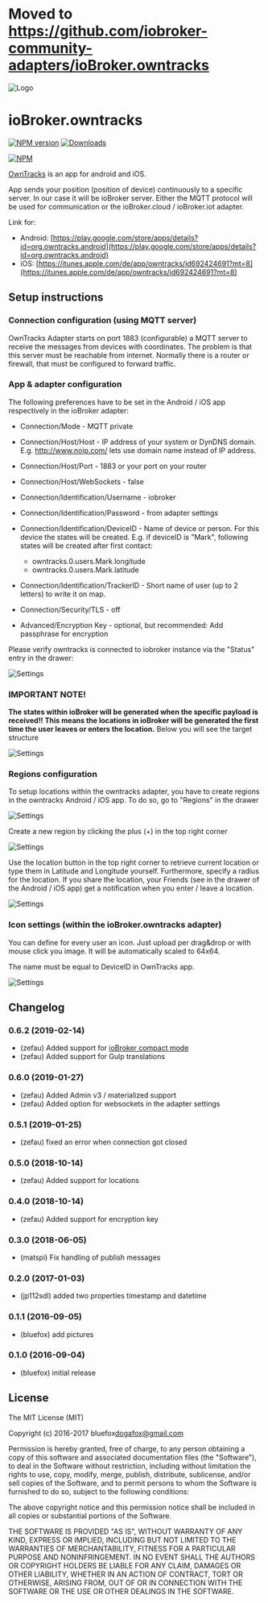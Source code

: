 # Moved to https://github.com/iobroker-community-adapters/ioBroker.owntracks

![Logo](admin/owntracks.png)
# ioBroker.owntracks

[![NPM version](http://img.shields.io/npm/v/iobroker.owntracks.svg)](https://www.npmjs.com/package/iobroker.owntracks)
[![Downloads](https://img.shields.io/npm/dm/iobroker.owntracks.svg)](https://www.npmjs.com/package/iobroker.owntracks)

[![NPM](https://nodei.co/npm/iobroker.owntracks.png?downloads=true)](https://nodei.co/npm/iobroker.owntracks/)

[OwnTracks](http://owntracks.org/) is an app for android and iOS.

App sends  your position (position of device) continuously to a specific server. In our case it will be ioBroker server. Either the MQTT protocol will be used for communication or the ioBroker.cloud / ioBroker.iot adapter.

Link for:
- Android: [https://play.google.com/store/apps/details?id=org.owntracks.android](https://play.google.com/store/apps/details?id=org.owntracks.android)
- iOS: [https://itunes.apple.com/de/app/owntracks/id692424691?mt=8](https://itunes.apple.com/de/app/owntracks/id692424691?mt=8)


## Setup instructions
### Connection configuration (using MQTT server)
OwnTracks Adapter starts on port 1883 (configurable) a MQTT server to receive the messages from devices with coordinates.
The problem is that this server must be reachable from internet. 
Normally there is a router or firewall, that must be configured to forward traffic. 

### App & adapter configuration
The following preferences have to be set in the Android / iOS app respectively in the ioBroker adapter:
- Connection/Mode                       - MQTT private
- Connection/Host/Host                  - IP address of your system or DynDNS domain. E.g. http://www.noip.com/ lets use domain name instead of IP address.
- Connection/Host/Port                  - 1883 or your port on your router
- Connection/Host/WebSockets            - false
- Connection/Identification/Username    - iobroker
- Connection/Identification/Password    - from adapter settings
- Connection/Identification/DeviceID    - Name of device or person. For this device the states will be created. E.g. if deviceID is "Mark", following states will be created after first contact: 

    - owntracks.0.users.Mark.longitude
    - owntracks.0.users.Mark.latitude   
    
- Connection/Identification/TrackerID   - Short name of user (up to 2 letters) to write it on map.
- Connection/Security/TLS               - off
- Advanced/Encryption Key               - optional, but recommended: Add passphrase for encryption

Please verify owntracks is connected to iobroker instance via the "Status" entry in the drawer:

![Settings](img/connection.jpg)


### IMPORTANT NOTE!
**The states within ioBroker will be generated when the specific payload is received!! This means the locations in ioBroker will be generated the first time the user leaves or enters the location.**
Below you will see the target structure

![Settings](img/structure.png)



### Regions configuration
To setup locations within the owntracks adapter, you have to create regions in the owntracks Android / iOS app.
To do so, go to "Regions" in the drawer

![Settings](img/regions1.jpg)

Create a new region by clicking the plus (+) in the top right corner

![Settings](img/regions2.jpg)

Use the location button in the top right corner to retrieve current location or type them in Latitude and Longitude yourself. Furthermore, specify a radius for the location. If you share the location, your Friends (see in the drawer of the Android / iOS app) get a notification when you enter / leave a location. 

![Settings](img/regions3.jpg)


### Icon settings (within the ioBroker.owntracks adapter)
You can define for every user an icon. Just upload per drag&drop or with mouse click you image. It will be automatically scaled to 64x64.

The name must be equal to DeviceID in OwnTracks app.

![Settings](img/settings1.png)


## Changelog

### 0.6.2 (2019-02-14)
* (zefau) Added support for [ioBroker compact mode](https://forum.iobroker.net/viewtopic.php?f=24&t=20387#p213466)
* (zefau) Added support for Gulp translations

### 0.6.0 (2019-01-27)
* (zefau) Added Admin v3 / materialized support
* (zefau) Added option for websockets in the adapter settings

### 0.5.1 (2019-01-25)
* (zefau) fixed an error when connection got closed

### 0.5.0 (2018-10-14)
* (zefau) Added support for locations

### 0.4.0 (2018-10-14)
* (zefau) Added support for encryption key

### 0.3.0 (2018-06-05)
* (matspi) Fix handling of publish messages

### 0.2.0 (2017-01-03)
* (jp112sdl) added two properties timestamp and datetime

### 0.1.1 (2016-09-05)
* (bluefox) add pictures

### 0.1.0 (2016-09-04)
* (bluefox) initial release

## License
The MIT License (MIT)

Copyright (c) 2016-2017 bluefox<dogafox@gmail.com>

Permission is hereby granted, free of charge, to any person obtaining a copy
of this software and associated documentation files (the "Software"), to deal
in the Software without restriction, including without limitation the rights
to use, copy, modify, merge, publish, distribute, sublicense, and/or sell
copies of the Software, and to permit persons to whom the Software is
furnished to do so, subject to the following conditions:

The above copyright notice and this permission notice shall be included in
all copies or substantial portions of the Software.

THE SOFTWARE IS PROVIDED "AS IS", WITHOUT WARRANTY OF ANY KIND, EXPRESS OR
IMPLIED, INCLUDING BUT NOT LIMITED TO THE WARRANTIES OF MERCHANTABILITY,
FITNESS FOR A PARTICULAR PURPOSE AND NONINFRINGEMENT. IN NO EVENT SHALL THE
AUTHORS OR COPYRIGHT HOLDERS BE LIABLE FOR ANY CLAIM, DAMAGES OR OTHER
LIABILITY, WHETHER IN AN ACTION OF CONTRACT, TORT OR OTHERWISE, ARISING FROM,
OUT OF OR IN CONNECTION WITH THE SOFTWARE OR THE USE OR OTHER DEALINGS IN
THE SOFTWARE.
